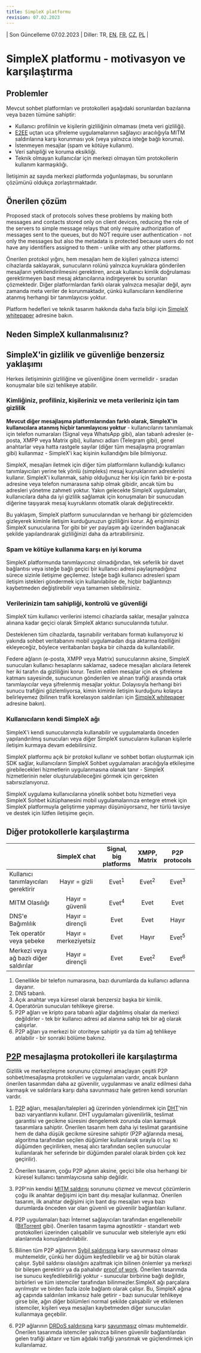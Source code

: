 ```yaml
---
title: SimpleX platformu
revision: 07.02.2023
---
```


| Son Güncelleme 07.02.2023 | Diller: TR, [EN](/docs/SIMPLEX.md), [FR](/docs/lang/fr/SIMPLEX.md), [CZ](/docs/lang/cs/SIMPLEX.md), [PL](/docs/lang/pl/SIMPLEX.md) |
# SimpleX platformu - motivasyon ve karşılaştırma

## Problemler

Mevcut sohbet platformları ve protokolleri aşağıdaki sorunlardan bazılarına veya bazen tümüne sahiptir:

- Kullanıcı profilinin ve kişilerin gizliliğinin olmaması (meta veri gizliliği).
- [E2EE][1] uçtan uca şifreleme uygulamalarının sağlayıcı aracılığıyla MITM saldırılarına karşı korunması yok (veya yalnızca isteğe bağlı koruma).
- İstenmeyen mesajlar (spam ve kötüye kullanım).
- Veri sahipliği ve koruma eksikliği.
- Teknik olmayan kullanıcılar için merkezi olmayan tüm protokollerin kullanım karmaşıklığı.

İletişimin az sayıda merkezi platformda yoğunlaşması, bu sorunların çözümünü oldukça zorlaştırmaktadır.

## Önerilen çözüm

Proposed stack of protocols solves these problems by making both messages and contacts stored only on client devices, reducing the role of the servers to simple message relays that only require authorization of messages sent to the queues, but do NOT require user authentication - not only the messages but also the metadata is protected because users do not have any identifiers assigned to them - unlike with any other platforms.

Önerilen protokol yığını, hem mesajları hem de kişileri yalnızca istemci cihazlarda saklayarak, sunucuların rolünü yalnızca kuyruklara gönderilen mesajların yetkilendirilmesini gerektiren, ancak kullanıcı kimlik doğrulaması gerektirmeyen basit mesaj aktarıcılarına indirgeyerek bu sorunları çözmektedir. Diğer platformlardan farklı olarak yalnızca mesajlar değil, aynı zamanda meta veriler de korunmaktadır, çünkü kullanıcıların kendilerine atanmış herhangi bir tanımlayıcısı yoktur.

Platform hedefleri ve teknik tasarım hakkında daha fazla bilgi için [SimpleX whitepaper](https://github.com/simplex-chat/simplexmq/blob/master/protocol/overview-tjr.md) adresine bakın.

## Neden SimpleX kullanmalısınız?

## SimpleX'in gizlilik ve güvenliğe benzersiz yaklaşımı

Herkes iletişiminin gizliliğine ve güvenliğine önem vermelidir - sıradan konuşmalar bile sizi tehlikeye atabilir.

### Kimliğiniz, profiliniz, kişileriniz ve meta verileriniz için tam gizlilik

**Mevcut diğer mesajlaşma platformlarından farklı olarak, SimpleX'in kullanıcılara atanmış hiçbir tanımlayıcısı yoktur** - kullanıcılarını tanımlamak için telefon numaraları (Signal veya WhatsApp gibi), alan tabanlı adresler (e-posta, XMPP veya Matrix gibi), kullanıcı adları (Telegram gibi), genel anahtarlar veya hatta rastgele sayılar (diğer tüm mesajlaşma programları gibi) kullanmaz - SimpleX'i kaç kişinin kullandığını bile bilmiyoruz.

SimpleX, mesajları iletmek için diğer tüm platformların kullandığı kullanıcı tanımlayıcıları yerine tek yönlü (simpleks) mesaj kuyruklarının adreslerini kullanır. SimpleX'i kullanmak, sahip olduğunuz her kişi için farklı bir e-posta adresine veya telefon numarasına sahip olmak gibidir, ancak tüm bu adresleri yönetme zahmeti yoktur. Yakın gelecekte SimpleX uygulamaları, kullanıcılara daha da iyi gizlilik sağlamak için konuşmaları bir sunucudan diğerine taşıyarak mesaj kuyruklarını otomatik olarak değiştirecektir.

Bu yaklaşım, SimpleX platform sunucularından ve herhangi bir gözlemciden gizleyerek kiminle iletişim kurduğunuzun gizliliğini korur. Ağ erişiminizi SimpleX sunucularına Tor gibi bir yer paylaşım ağı üzerinden bağlanacak şekilde yapılandırarak gizliliğinizi daha da artırabilirsiniz.

### Spam ve kötüye kullanıma karşı en iyi koruma

SimpleX platformunda tanımlayıcınız olmadığından, tek seferlik bir davet bağlantısı veya isteğe bağlı geçici bir kullanıcı adresi paylaşmadığınız sürece sizinle iletişime geçilemez. İsteğe bağlı kullanıcı adresleri spam iletişim istekleri göndermek için kullanılabilse de, hiçbir bağlantınızı kaybetmeden değiştirebilir veya tamamen silebilirsiniz.

### Verilerinizin tam sahipliği, kontrolü ve güvenliği

SimpleX tüm kullanıcı verilerini istemci cihazlarda saklar, mesajlar yalnızca alınana kadar geçici olarak SimpleX aktarıcı sunucularında tutulur.

Desteklenen tüm cihazlarda, taşınabilir veritabanı formatı kullanıyoruz ki yakında sohbet veritabanını mobil uygulamadan dışa aktarma özelliğini ekleyeceğiz, böylece veritabanları başka bir cihazda da kullanılabilir.

Federe ağların (e-posta, XMPP veya Matrix) sunucularının aksine, SimpleX sunucuları kullanıcı hesaplarını saklamaz, sadece mesajları alıcılara ileterek her iki tarafın da gizliliğini korur. Teslim edilen mesajlar için ek şifreleme katmanı sayesinde, sunucunun gönderilen ve alınan trafiği arasında ortak tanımlayıcılar veya şifrelenmiş mesajlar yoktur. Dolayısıyla herhangi biri sunucu trafiğini gözlemliyorsa, kimin kiminle iletişim kurduğunu kolayca belirleyemez (bilinen trafik korelasyon saldırıları için [SimpleX whitepaper](https://github.com/simplex-chat/simplexmq/blob/master/protocol/overview-tjr.md) adresine bakın).

### Kullanıcıların kendi SimpleX ağı

SimpleX'i kendi sunucularınızla kullanabilir ve uygulamalarda önceden yapılandırılmış sunucuları veya diğer SimpleX sunucularını kullanan kişilerle iletişim kurmaya devam edebilirsiniz.

SimpleX platformu açık bir protokol kullanır ve sohbet botları oluşturmak için SDK sağlar, kullanıcıların SimpleX Sohbet uygulamaları aracılığıyla etkileşime girebilecekleri hizmetlerin uygulanmasına olanak tanır - SimpleX hizmetlerinin neler oluşturulabileceğini görmek için gerçekten sabırsızlanıyoruz.

SimpleX uygulama kullanıcılarına yönelik sohbet botu hizmetleri veya SimpleX Sohbet kütüphanesini mobil uygulamalarınıza entegre etmek için SimpleX platformuyla geliştirme yapmayı düşünüyorsanız, her türlü tavsiye ve destek için lütfen iletişime geçin.

## Diğer protokollerle karşılaştırma

|                                                |      SimpleX chat     | Signal, big platforms |   XMPP, Matrix   |  P2P protocols   |
| :--------------------------------------------- | :-------------------: | :-------------------: | :--------------: | :--------------: |
| Kullanıcı tanımlayıcıları gerektirir           |    Hayır = gizli      |    Evet<sup>1</sup>   | Evet<sup>2</sup> | Evet<sup>3</sup> |
| MITM Olasılığı                                 |    Hayır = güvenli    |    Evet<sup>4</sup>   |       Evet       |       Evet       |
| DNS'e Bağımlılık                               |   Hayır = dirençli    |          Evet         |       Evet       |       Hayır      |
| Tek operatör veya şebeke                       | Hayır = merkeziyetsiz |          Evet         |       Hayır      | Evet<sup>5</sup> |
| Merkezi veya ağ bazlı diğer saldırılar         |   Hayır = dirençli    |          Evet         | Evet<sup>2</sup> | Evet<sup>6</sup> |

1. Genellikle bir telefon numarasına, bazı durumlarda da kullanıcı adlarına dayanır.
2. DNS tabanlı.
3. Açık anahtar veya küresel olarak benzersiz başka bir kimlik.
4. Operatörün sunucuları tehlikeye girerse.
5. P2P ağları ve kripto para tabanlı ağlar dağıtılmış olsalar da merkezi değildirler - tek bir kullanıcı adresi ad alanına sahip tek bir ağ olarak çalışırlar.
6. P2P ağları ya merkezi bir otoriteye sahiptir ya da tüm ağ tehlikeye atılabilir - bir sonraki bölüme bakınız.

## [P2P][9] mesajlaşma protokolleri ile karşılaştırma

Gizlilik ve merkezileşme sorununu çözmeyi amaçlayan çeşitli P2P sohbet/mesajlaşma protokolleri ve uygulamaları vardır, ancak bunların önerilen tasarımdan daha az güvenilir, uygulanması ve analiz edilmesi daha karmaşık ve saldırılara karşı daha savunmasız hale getiren kendi sorunları vardır.

1. [P2P][9] ağları, mesajları/talepleri ağ üzerinden yönlendirmek için [DHT][10]'nin bazı varyantlarını kullanır. DHT uygulamaları güvenilirlik, teslimat garantisi ve gecikme süresini dengelemek zorunda olan karmaşık tasarımlara sahiptir. Önerilen tasarım hem daha iyi teslimat garantisine hem de daha düşük gecikme süresine sahiptir (P2P ağlarında mesaj, algoritma tarafından seçilen düğümler kullanılarak sırayla `O(log N)` düğümden geçirilirken, mesaj alıcı tarafından seçilen sunucular kullanılarak her seferinde bir düğümden paralel olarak birden çok kez geçirilir).

2. Önerilen tasarım, çoğu P2P ağının aksine, geçici bile olsa herhangi bir küresel kullanıcı tanımlayıcısına sahip değildir.

3. P2P'nin kendisi [MITM saldırısı][2] sorununu çözmez ve mevcut çözümlerin çoğu ilk anahtar değişimi için bant dışı mesajlar kullanmaz. Önerilen tasarım, ilk anahtar değişimi için bant dışı mesajları veya bazı durumlarda önceden var olan güvenli ve güvenilir bağlantıları kullanır.

4. P2P uygulamaları bazı İnternet sağlayıcıları tarafından engellenebilir ([BitTorrent][11] gibi). Önerilen tasarım taşıma agnostiktir - standart web protokolleri üzerinden çalışabilir ve sunucular web siteleriyle aynı etki alanlarında konuşlandırılabilir.

5. Bilinen tüm P2P ağlarının [Sybil saldırısına][12] karşı savunmasız olması muhtemeldir, çünkü her düğüm keşfedilebilir ve ağ bir bütün olarak çalışır. Sybil saldırısı olasılığını azaltmak için bilinen önlemler ya merkezi bir bileşen gerektirir ya da pahalıdır [proof of work][13]. Önerilen tasarımda ise sunucu keşfedilebilirliği yoktur - sunucular birbirine bağlı değildir, birbirleri ve tüm istemciler tarafından bilinmezler.SimpleX ağı parçalara ayrılmıştır ve birden fazla izole bağlantı olarak çalışır. Bu, SimpleX ağına ağ çapında saldırıları imkansız hale getirir - bazı sunucular tehlikeye girse bile, ağın diğer bölümleri normal şekilde çalışabilir ve etkilenen istemciler, kişileri veya mesajları kaybetmeden diğer sunucuları kullanmaya geçebilir.

6. P2P ağlarının [DRDoS saldırısına][15] karşı [savunmasız][14] olması muhtemeldir. Önerilen tasarımda istemciler yalnızca bilinen güvenilir bağlantılardan gelen trafiği aktarır ve tüm ağdaki trafiği yansıtmak ve güçlendirmek için kullanılamaz.

[1]: https://en.wikipedia.org/wiki/End-to-end_encryption
[2]: https://en.wikipedia.org/wiki/Man-in-the-middle_attack
[9]: https://en.wikipedia.org/wiki/Peer-to-peer
[10]: https://en.wikipedia.org/wiki/Distributed_hash_table
[11]: https://en.wikipedia.org/wiki/BitTorrent
[12]: https://en.wikipedia.org/wiki/Sybil_attack
[13]: https://en.wikipedia.org/wiki/Proof_of_work
[14]: https://www.usenix.org/conference/woot15/workshop-program/presentation/p2p-file-sharing-hell-exploiting-bittorrent
[15]: https://en.wikipedia.org/wiki/Denial-of-service_attack#Reflected_attack